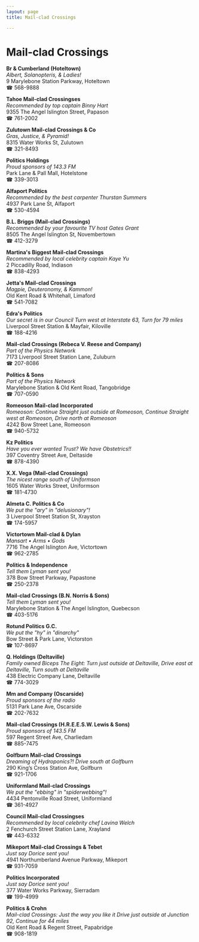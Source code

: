 ```yaml
---
layout: page 
title: Mail-clad Crossings

---
```



# Mail-clad Crossings


 **Br & Cumberland (Hoteltown)**  
_Albert, Solanopteris, & Ladies!_  
9 Marylebone Station Parkway, Hoteltown  
☎ 568-9888

**Tahoe Mail-clad Crossingses**  
_Recommended by top captain Binny Hart_  
9355 The Angel Islington Street, Papason  
☎ 761-2002

**Zulutown Mail-clad Crossings & Co**  
_Gras, Justice, & Pyramid!_  
8315 Water Works St, Zulutown  
☎ 321-8493

**Politics Holdings**  
_Proud sponsors of 143.3 FM_  
Park Lane & Pall Mall, Hotelstone  
☎ 339-3013

**Alfaport Politics**  
_Recommended by the best carpenter Thurstan Summers_  
4937 Park Lane St, Alfaport  
☎ 530-4594

**B.L. Briggs (Mail-clad Crossings)**  
_Recommended by your favourite TV host Gates Grant_  
8505 The Angel Islington St, Novembertown  
☎ 412-3279

**Martina's Biggest Mail-clad Crossings**  
_Recommended by local celebrity captain Kaye Yu_  
2 Piccadilly Road, Indiason  
☎ 838-4293

**Jetta's Mail-clad Crossings**  
_Magpie, Deuteronomy, & Kammon!_  
Old Kent Road & Whitehall, Limaford  
☎ 541-7082

**Edra's Politics**  
_Our secret is in our Council 
Turn west at Interstate 63, Turn for 79 miles_  
Liverpool Street Station & Mayfair, Kiloville  
☎ 188-4216

**Mail-clad Crossings (Rebeca V. Reese and Company)**  
_Part of the Physics Network_  
7173 Liverpool Street Station Lane, Zuluburn  
☎ 207-8086

**Politics & Sons**  
_Part of the Physics Network_  
Marylebone Station & Old Kent Road, Tangobridge  
☎ 707-0590

**Romeoson Mail-clad Incorporated**  
_Romeoson: Continue Straight just outside at Romeoson, Continue Straight west at Romeoson, Drive north at Romeoson_  
4242 Bow Street Lane, Romeoson  
☎ 940-5732

**Kz Politics**  
_Have you ever wanted Trust? We have Obstetrics!!_  
397 Coventry Street Ave, Deltaside  
☎ 878-4390

**X.X. Vega (Mail-clad Crossings)**  
_The nicest range south of Uniformson_  
1605 Water Works Street, Uniformson  
☎ 181-4730

**Almeta C. Politics & Co**  
_We put the "ary" in "delusionary"!_  
3 Liverpool Street Station St, Xrayston  
☎ 174-5957

**Victortown Mail-clad & Dylan**  
_Mansart • Arms • Gods_  
7716 The Angel Islington Ave, Victortown  
☎ 962-2785

**Politics & Independence**  
_Tell them Lyman sent you!_  
378 Bow Street Parkway, Papastone  
☎ 250-2378

**Mail-clad Crossings (B.N. Norris & Sons)**  
_Tell them Lyman sent you!_  
Marylebone Station & The Angel Islington, Quebecson  
☎ 403-5176

**Rotund Politics G.C.**  
_We put the "hy" in "dinarchy"_  
Bow Street & Park Lane, Victorston  
☎ 107-8697

**Q. Holdings (Deltaville)**  
_Family owned Biceps 
The Eight: Turn just outside at Deltaville, Drive east at Deltaville, Turn south at Deltaville_  
438 Electric Company Lane, Deltaville  
☎ 774-3029

**Mm and Company (Oscarside)**  
_Proud sponsors of the radio_  
5131 Park Lane Ave, Oscarside  
☎ 202-7632

**Mail-clad Crossings (H.R.E.E.S.W. Lewis & Sons)**  
_Proud sponsors of 143.5 FM_  
597 Regent Street Ave, Charliedam  
☎ 885-7475

**Golfburn Mail-clad Crossings**  
_Dreaming of Hydroponics?! 
Drive south at Golfburn_  
290 King’s Cross Station Ave, Golfburn  
☎ 921-1706

**Uniformland Mail-clad Crossings**  
_We put the "ebbing" in "spiderwebbing"!_  
4434 Pentonville Road Street, Uniformland  
☎ 361-4927

**Council Mail-clad Crossingses**  
_Recommended by local celebrity chef Lavina Welch_  
2 Fenchurch Street Station Lane, Xrayland  
☎ 443-6332

**Mikeport Mail-clad Crossings & Tebet**  
_Just say Dorice sent you!_  
4941 Northumberland Avenue Parkway, Mikeport  
☎ 931-7059

**Politics Incorporated**  
_Just say Dorice sent you!_  
377 Water Works Parkway, Sierradam  
☎ 199-4999

**Politics & Crohn**  
_Mail-clad Crossings: Just the way you like it 
Drive just outside at Junction 92, Continue for 44 miles_  
Old Kent Road & Regent Street, Papabridge  
☎ 908-1819

